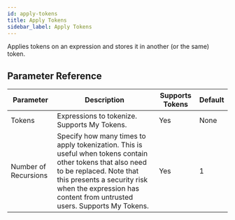 ```yaml
---
id: apply-tokens
title: Apply Tokens
sidebar_label: Apply Tokens
---
```



Applies tokens on an expression and stores it in another (or the same) token.

## Parameter Reference
| Parameter | Description | Supports Tokens | Default |
| -- | -- | -- | -- |
| Tokens | Expressions to tokenize. Supports My Tokens. | Yes | None |
| Number of Recursions | Specify how many times to apply tokenization. This is useful when tokens contain other tokens that also need to be replaced. Note that this presents a security risk when the expression has content from untrusted users. Supports My Tokens. | Yes | 1 |
